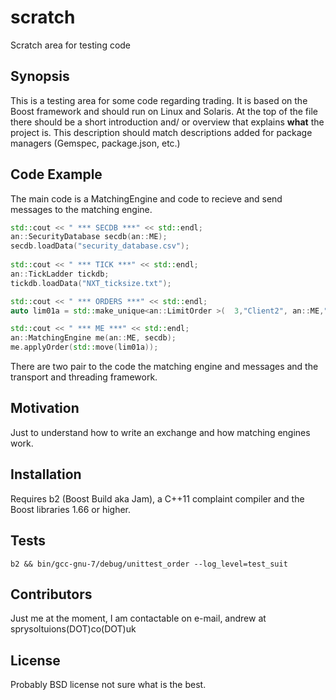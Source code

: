 # scratch
Scratch area for testing code

## Synopsis

This is a testing area for some code regarding trading. It is based on the Boost framework and should run on Linux and Solaris.
At the top of the file there should be a short introduction and/ or overview that explains **what** the project is. This description should match descriptions added for package managers (Gemspec, package.json, etc.)

## Code Example

The main code is a MatchingEngine and code to recieve and send messages to the matching engine.

```cpp
std::cout << " *** SECDB ***" << std::endl;                                                               
an::SecurityDatabase secdb(an::ME);                                                                       
secdb.loadData("security_database.csv");                                                                  
                                                                                                              
std::cout << " *** TICK ***" << std::endl;                                                                
an::TickLadder tickdb;                                                                                    
tickdb.loadData("NXT_ticksize.txt");                                                                      

std::cout << " *** ORDERS ***" << std::endl;
auto lim01a = std::make_unique<an::LimitOrder >(  3,"Client2", an::ME,"APPL",an::SELL,10,12.23);

std::cout << " *** ME ***" << std::endl;                                                                  
an::MatchingEngine me(an::ME, secdb);    
me.applyOrder(std::move(lim01a));
```


There are two pair to the code the matching engine and messages and the transport and threading framework.

## Motivation

Just to understand how to write an exchange and how matching engines work.

## Installation

Requires b2 (Boost Build aka Jam), a C++11 complaint compiler and the Boost libraries 1.66 or higher.

## Tests

```shell
b2 && bin/gcc-gnu-7/debug/unittest_order --log_level=test_suit
```

## Contributors

Just me at the moment, I am contactable on e-mail, andrew at sprysoltuions(DOT)co(DOT)uk

## License

Probably BSD license not sure what is the best.

